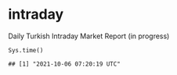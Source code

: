 intraday
========

Daily Turkish Intraday Market Report (in progress)

    Sys.time()

    ## [1] "2021-10-06 07:20:19 UTC"
